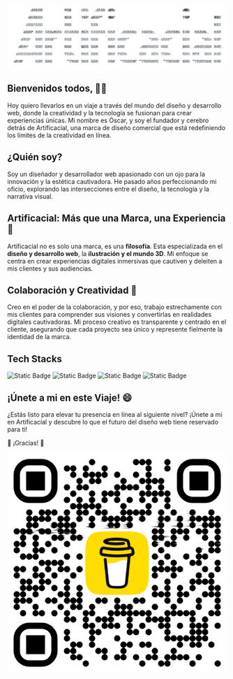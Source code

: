 ![Artificacial](https://github.com/artificacial/artificacial/blob/main/asciiArtificacial.png)

## Bienvenidos todos, 👋🏻

Hoy quiero llevarlos en un viaje a través del mundo del diseño y desarrollo web, donde la creatividad y la tecnología se fusionan para crear experiencias únicas.
Mi nombre es Óscar, y soy el fundador y cerebro detrás de Artificacial, una marca de diseño comercial que está redefiniendo los límites de la creatividad en línea.

## ¿Quién soy?

Soy un diseñador y desarrollador web apasionado con un ojo para la innovación y la estética cautivadora. He pasado años perfeccionando mi oficio, explorando las intersecciones entre el diseño, la tecnología y la narrativa visual.

## Artificacial: Más que una Marca, una Experiencia 🔭

Artificacial no es solo una marca, es una **filosofía**. Esta especializada en el **diseño y desarrollo web**, la **ilustración y el mundo 3D**.
Mi enfoque se centra en crear experiencias digitales inmersivas que cautiven y deleiten a mis clientes y sus audiencias.

## Colaboración y Creatividad 👯 

Creo en el poder de la colaboración, y por eso, trabajo estrechamente con mis clientes para comprender sus visiones y convertirlas en realidades digitales cautivadoras.
Mi proceso creativo es transparente y centrado en el cliente, asegurando que cada proyecto sea único y represente fielmente la identidad de la marca.

## Tech Stacks
![Static Badge](https://img.shields.io/badge/HTML5-orange) ![Static Badge](https://img.shields.io/badge/CSS3-blue) ![Static Badge](https://img.shields.io/badge/JavaScript%20ES6-yellow) ![Static Badge](https://img.shields.io/badge/React-purple)



## ¡Únete a mi en este Viaje! 😄 

¿Estás listo para elevar tu presencia en línea al siguiente nivel? ¡Únete a mi en Artificacial y descubre lo que el futuro del diseño web tiene reservado para ti!

🎉 ¡Gracias! 🎉

![Buy Me A Coffe](https://github.com/artificacial/artificacial/blob/main/bmc_qr.png)


